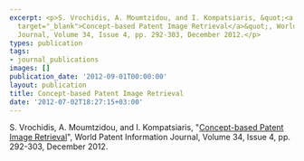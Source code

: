 ```yaml
---
excerpt: <p>S. Vrochidis, A. Moumtzidou, and I. Kompatsiaris, &quot;<a href="http://dx.doi.org/10.1016/j.wpi.2012.07.002"
  target="_blank">Concept-based Patent Image Retrieval</a>&quot;, World Patent Information
  Journal, Volume 34, Issue 4, pp. 292-303, December 2012.</p>
types: publication
tags:
- journal_publications
images: []
publication_date: '2012-09-01T00:00:00'
layout: publication
title: Concept-based Patent Image Retrieval
date: '2012-07-02T18:27:15+03:00'
---
```

<p>S. Vrochidis, A. Moumtzidou, and I. Kompatsiaris, &quot;<a href="http://dx.doi.org/10.1016/j.wpi.2012.07.002" target="_blank">Concept-based Patent Image Retrieval</a>&quot;, World Patent Information Journal, Volume 34, Issue 4, pp. 292-303, December 2012.</p>
